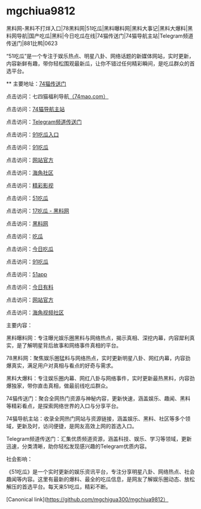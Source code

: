 # mgchiua9812
黑料网-黑料不打烊入口|78黑料网|51吃瓜|黑料曝料网|黑料大事记|黑料大爆料|黑料网导航|国产吃瓜|黑料|今日吃瓜在线|74猫传送门|74猫导航主站|Telegram频道传送门|881比鸭|0623

“51吃瓜”是一个专注于娱乐热点、明星八卦、网络话题的新媒体网站，实时更新，内容新鲜有趣，带你轻松围观最新瓜，让你不错过任何精彩瞬间，是吃瓜群众的首选平台。

** 主要地址：<a href="https://74mao.com/">74猫传送门</a>

点击访问：七四猫福利导航<a href="https://74mao.com/">（74mao.com）</a>

点击访问：<a href="https://74mao.com/">74猫导航主站</a>

点击访问：<a href="https://74mao.com/">Telegram频道传送门</a>

点击访问：<a href="https://91chiguajin.pages.dev/">91吃瓜入口</a>

点击访问：<a href="https://heiliaohongling.pages.dev/">91吃瓜</a>

点击访问：<a href="https://hj-251.pages.dev/">网站官方</a>

点击访问：<a href="https://hj-258.pages.dev/">海角社区</a>

点击访问：<a href="https://hj-260.pages.dev/">精彩影视</a>

点击访问：<a href="https://heiliaoshezui1.pages.dev/">51吃瓜</a>

点击访问：<a href="https://17chiguabudayang.pages.dev/">17吃瓜 - 黑料网</a>

点击访问：<a href="https://heiliaobudayang01.pages.dev/">黑料网</a>

点击访问：<a href="https://chiguaqunzhongde.pages.dev/">吃瓜</a>

点击访问：<a href="https://jinrichigua01.pages.dev/">今日吃瓜</a>

点击访问：<a href="https://91chiguazhongxin.pages.dev/">91吃瓜</a>

点击访问：<a href="https://xiazaianzhuang.pages.dev/">51app</a>

点击访问：<a href="https://heiliaowangjin.pages.dev/">今日有料</a>

点击访问：<a href="https://hj-251.pages.dev/">网站官方</a>

点击访问：<a href="https://hj-258.pages.dev/">海角视频社区</a>

主要内容：

黑料曝料网：专注曝光娱乐圈黑料与网络热点，揭示真相、深挖内幕，内容犀利真实，是了解明星背后故事和网络事件真相的平台。

78黑料网：聚焦娱乐圈猛料与网络热点，实时更新明星八卦、网红内幕，内容劲爆真实，满足用户对真相与看点的好奇与需求。

黑料大爆料：专注娱乐圈内幕、网红八卦与网络事件，实时更新最热黑料，内容劲爆独家，带你直击真相，做最前线吃瓜群众。

74猫传送门：聚合全网热门资源与神秘内容，更新快速，涵盖娱乐、趣闻、黑料等精彩看点，是探索网络世界的入口与分享平台。

74猫导航主站：收录全网热门网站与资源链接，涵盖娱乐、黑料、社区等多个领域，更新及时，访问便捷，是网友高效上网的首选入口。

Telegram频道传送门：汇集优质频道资源，涵盖科技、娱乐、学习等领域，更新迅速，分类清晰，助你轻松发现感兴趣的Telegram优质内容。

社会影响：

《51吃瓜》是一个实时更新的娱乐资讯平台，专注分享明星八卦、网络热点、社会趣闻等内容。这里有最新的爆料、最全的吃瓜信息，是网友了解娱乐圈动态、放松解压的首选平台。每天来51吃瓜，精彩不断。

[Canonical link](https://github.com/mgchigua300/mgchiua9812）
